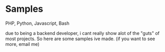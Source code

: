 # Samples
PHP,
Python,
Javascript,
Bash

due to being a backend developer, i cant really show alot of the "guts" of most projects. So here are some samples ive made. (if you want to see more, email me)
